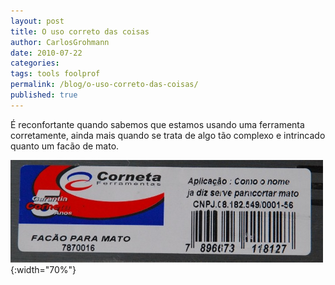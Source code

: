 ```yaml
---
layout: post
title: O uso correto das coisas
author: CarlosGrohmann
date: 2010-07-22
categories: 
tags: tools foolprof
permalink: /blog/o-uso-correto-das-coisas/
published: true
---
```


É reconfortante quando sabemos que estamos usando uma ferramenta corretamente, ainda mais quando se trata de algo tão complexo e intrincado quanto um facão de mato.   

![Etiqueta do facão de mato "Corneta"](/img/corneta.jpg){:width="70%"} 
